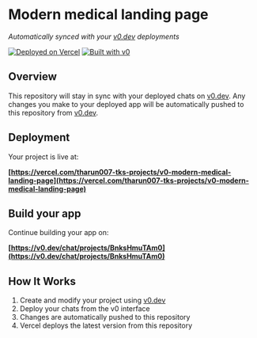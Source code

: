 # Modern medical landing page

*Automatically synced with your [v0.dev](https://v0.dev) deployments*

[![Deployed on Vercel](https://img.shields.io/badge/Deployed%20on-Vercel-black?style=for-the-badge&logo=vercel)](https://vercel.com/tharun007-tks-projects/v0-modern-medical-landing-page)
[![Built with v0](https://img.shields.io/badge/Built%20with-v0.dev-black?style=for-the-badge)](https://v0.dev/chat/projects/BnksHmuTAm0)

## Overview

This repository will stay in sync with your deployed chats on [v0.dev](https://v0.dev).
Any changes you make to your deployed app will be automatically pushed to this repository from [v0.dev](https://v0.dev).

## Deployment

Your project is live at:

**[https://vercel.com/tharun007-tks-projects/v0-modern-medical-landing-page](https://vercel.com/tharun007-tks-projects/v0-modern-medical-landing-page)**

## Build your app

Continue building your app on:

**[https://v0.dev/chat/projects/BnksHmuTAm0](https://v0.dev/chat/projects/BnksHmuTAm0)**

## How It Works

1. Create and modify your project using [v0.dev](https://v0.dev)
2. Deploy your chats from the v0 interface
3. Changes are automatically pushed to this repository
4. Vercel deploys the latest version from this repository